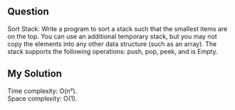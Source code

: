 ## Question
Sort Stack: Write a program to sort a stack such that the smallest items are on the top. You can use
an additional temporary stack, but you may not copy the elements into any other data structure
(such as an array). The stack supports the following operations: push, pop, peek, and is Empty. 

## My Solution
Time complexity: O(n²). <br>
Space complexity: O(1).
